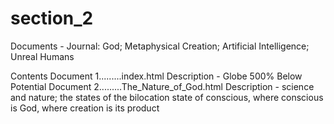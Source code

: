 # section_2
Documents - Journal:  God;  Metaphysical Creation;  Artificial Intelligence;  Unreal Humans

Contents
          Document 1.........index.html
               Description - Globe 500% Below Potential
          Document 2.........The_Nature_of_God.html
                Description - science and nature;  the states of the bilocation state of conscious, where conscious is God, where creation is its product
